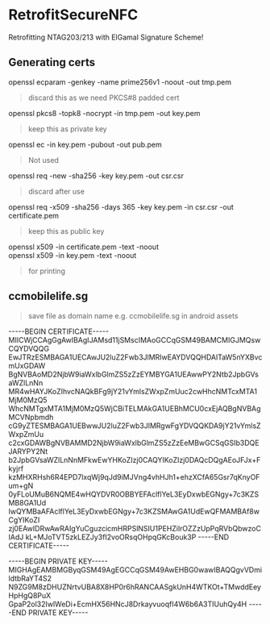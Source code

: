 # RetrofitSecureNFC

Retrofitting NTAG203/213 with ElGamal Signature Scheme!

## Generating certs

openssl ecparam -genkey -name prime256v1 -noout -out tmp.pem  <br/>
> discard this as we need PKCS#8 padded cert <br/>

openssl pkcs8 -topk8 -nocrypt -in tmp.pem -out key.pem  <br/>
> keep this as private key <br/>

openssl ec -in key.pem -pubout -out pub.pem  <br/>
> Not used <br/>

openssl req -new -sha256 -key key.pem -out csr.csr <br/>
> discard after use <br/>

openssl req -x509 -sha256 -days 365 -key key.pem -in csr.csr -out certificate.pem  <br/>
> keep this as public key <br/>

openssl x509 -in certificate.pem -text -noout  <br/>
openssl x509 -in key.pem -text -noout  <br/>
> for printing <br/>

## ccmobilelife.sg
> save file as domain name e.g. ccmobilelife.sg in android assets

-----BEGIN CERTIFICATE-----
MIICWjCCAgGgAwIBAgIJAMsd11jSMscIMAoGCCqGSM49BAMCMIGJMQswCQYDVQQG
EwJTRzESMBAGA1UECAwJU2luZ2Fwb3JlMRIwEAYDVQQHDAlTaW5nYXBvcmUxGDAW
BgNVBAoMD2NjbW9iaWxlbGlmZS5zZzEYMBYGA1UEAwwPY2Ntb2JpbGVsaWZlLnNn
MR4wHAYJKoZIhvcNAQkBFg9jY21vYmlsZWxpZmUuc2cwHhcNMTcxMTA1MjM0MzQ5
WhcNMTgxMTA1MjM0MzQ5WjCBiTELMAkGA1UEBhMCU0cxEjAQBgNVBAgMCVNpbmdh
cG9yZTESMBAGA1UEBwwJU2luZ2Fwb3JlMRgwFgYDVQQKDA9jY21vYmlsZWxpZmUu
c2cxGDAWBgNVBAMMD2NjbW9iaWxlbGlmZS5zZzEeMBwGCSqGSIb3DQEJARYPY2Nt
b2JpbGVsaWZlLnNnMFkwEwYHKoZIzj0CAQYIKoZIzj0DAQcDQgAEoJFJx+Fkyjrf
kzMHXRHsh6R4EPD7lxqWj9qJd9iMJVng4vhHJh1+ehzXCfA65Gsr7qKnyOFum+gN
0yFLoUMuB6NQME4wHQYDVR0OBBYEFAclflYeL3EyDxwbEGNgy+7c3KZSMB8GA1Ud
IwQYMBaAFAclflYeL3EyDxwbEGNgy+7c3KZSMAwGA1UdEwQFMAMBAf8wCgYIKoZI
zj0EAwIDRwAwRAIgYuCguzcicmHRPSlNSIU1PEHZilrOZZzUpPqRVbQbwzoCIAdJ
kL+MJoTVT5zkLEZJy3fI2voORsqOHpqGKcBouk3P
-----END CERTIFICATE-----

-----BEGIN PRIVATE KEY-----
MIGHAgEAMBMGByqGSM49AgEGCCqGSM49AwEHBG0wawIBAQQgvVDmildtbRaYT4S2
N9ZG9M8zDHUZNrtvUBA8X8HP0r6hRANCAASgkUnH4WTKOt+TMwddEeyHpHgQ8PuX
GpaP2ol32IwlWeDi+EcmHX56HNcJ8DrkayvuoqfI4W6b6A3TIUuhQy4H
-----END PRIVATE KEY-----
